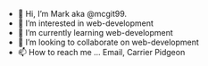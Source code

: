 - 👋 Hi, I’m Mark aka @mcgit99.
- 👀 I’m interested in web-development
- 🌱 I’m currently learning web-development
- 💞️ I’m looking to collaborate on web-development
- 📫 How to reach me ... Email, Carrier Pidgeon

<!---
mcgit99/mcgit99 is a ✨ special ✨ repository because its `README.md` (this file) appears on your GitHub profile.
You can click the Preview link to take a look at your changes.
--->
